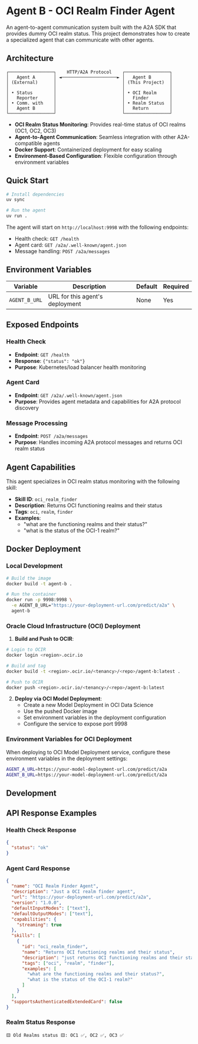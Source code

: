 # Agent B - OCI Realm Finder Agent

An agent-to-agent communication system built with the A2A SDK that provides dummy OCI realm status. This project demonstrates how to create a specialized agent that can communicate with other agents.

## Architecture

```
┌─────────────────┐    HTTP/A2A Protocol    ┌─────────────────┐
│   Agent A       │ ◄─────────────────────► │   Agent B       │
│ (External)      │                         │ (This Project)  │
│                 │                         │                 │
│ • Status        │                         │ • OCI Realm     │
│   Reporter      │                         │   Finder        │
│ • Comm. with    │                         │ • Realm Status  │
│   Agent B       │                         │   Return        │
└─────────────────┘                         └─────────────────┘
```


- **OCI Realm Status Monitoring**: Provides real-time status of OCI realms (OC1, OC2, OC3)
- **Agent-to-Agent Communication**: Seamless integration with other A2A-compatible agents
- **Docker Support**: Containerized deployment for easy scaling
- **Environment-Based Configuration**: Flexible configuration through environment variables

## Quick Start

```bash
# Install dependencies
uv sync

# Run the agent
uv run .
```

The agent will start on `http://localhost:9998` with the following endpoints:
- Health check: `GET /health`
- Agent card: `GET /a2a/.well-known/agent.json`
- Message handling: `POST /a2a/messages`

## Environment Variables

| Variable | Description | Default | Required |
|----------|-------------|---------|----------|
| `AGENT_B_URL` | URL for this agent's deployment | None | Yes |

## Exposed Endpoints

### Health Check
- **Endpoint**: `GET /health`
- **Response**: `{"status": "ok"}`
- **Purpose**: Kubernetes/load balancer health monitoring

### Agent Card
- **Endpoint**: `GET /a2a/.well-known/agent.json`
- **Purpose**: Provides agent metadata and capabilities for A2A protocol discovery

### Message Processing
- **Endpoint**: `POST /a2a/messages`
- **Purpose**: Handles incoming A2A protocol messages and returns OCI realm status

## Agent Capabilities

This agent specializes in OCI realm status monitoring with the following skill:

- **Skill ID**: `oci_realm_finder`
- **Description**: Returns OCI functioning realms and their status
- **Tags**: `oci`, `realm`, `finder`
- **Examples**:
  - "what are the functioning realms and their status?"
  - "what is the status of the OCI-1 realm?"

## Docker Deployment

### Local Development
```bash
# Build the image
docker build -t agent-b .

# Run the container
docker run -p 9998:9998 \
  -e AGENT_B_URL="https://your-deployment-url.com/predict/a2a" \
  agent-b
```

### Oracle Cloud Infrastructure (OCI) Deployment

1. **Build and Push to OCIR**:
```bash
# Login to OCIR
docker login <region>.ocir.io

# Build and tag
docker build -t <region>.ocir.io/<tenancy>/<repo>/agent-b:latest .

# Push to OCIR
docker push <region>.ocir.io/<tenancy>/<repo>/agent-b:latest
```

2. **Deploy via OCI Model Deployment**:
   - Create a new Model Deployment in OCI Data Science
   - Use the pushed Docker image
   - Set environment variables in the deployment configuration
   - Configure the service to expose port 9998

### Environment Variables for OCI Deployment

When deploying to OCI Model Deployment service, configure these environment variables in the deployment settings:

```bash
AGENT_A_URL=https://your-model-deployment-url.com/predict/a2a
AGENT_B_URL=https://your-model-deployment-url.com/predict/a2a
```

## Development

## API Response Examples

### Health Check Response
```json
{
  "status": "ok"
}
```

### Agent Card Response
```json
{
  "name": "OCI Realm Finder Agent",
  "description": "Just a OCI realm finder agent",
  "url": "https://your-deployment-url.com/predict/a2a",
  "version": "1.0.0",
  "defaultInputModes": ["text"],
  "defaultOutputModes": ["text"],
  "capabilities": {
    "streaming": true
  },
  "skills": [
    {
      "id": "oci_realm_finder",
      "name": "Returns OCI functioning realms and their status",
      "description": "just returns OCI functioning realms and their status",
      "tags": ["oci", "realm", "finder"],
      "examples": [
        "what are the functioning realms and their status?",
        "what is the status of the OCI-1 realm?"
      ]
    }
  ],
  "supportsAuthenticatedExtendedCard": false
}
```

### Realm Status Response
```
🟨 Old Realms status 🟨: OC1 ✅, OC2 ✅, OC3 ✅
```